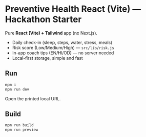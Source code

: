 # Preventive Health React (Vite) — Hackathon Starter

Pure **React (Vite) + Tailwind** app (no Next.js).
- Daily check-in (sleep, steps, water, stress, meals)
- Risk score (Low/Medium/High) — `src/lib/risk.js`
- In-app coach tips (EN/HI/OD) — no server needed
- Local-first storage, simple and fast

## Run
```bash
npm i
npm run dev
```
Open the printed local URL.

## Build
```bash
npm run build
npm run preview
```
